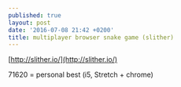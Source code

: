 ```yaml
---
published: true
layout: post
date: '2016-07-08 21:42 +0200'
title: multiplayer browser snake game (slither)
---
```

[http://slither.io/](http://slither.io/)  

71620 = personal best (i5, Stretch + chrome)
